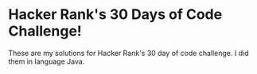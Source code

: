 # Hacker Rank's 30 Days of Code Challenge!
These are my solutions for Hacker Rank's 30 day of code challenge. I did them in language Java.
